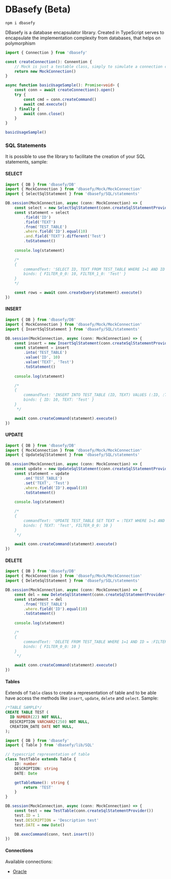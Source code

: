 # DBasefy (Beta)

```
npm i dbasefy
```

DBasefy is a database encapsulator library. Created in TypeScript serves to encapsulate the implementation complexity from databases, that helps on polymorphism

```typescript
import { Connection } from 'dbasefy'

const createConnection(): Connention {
    // Mock is just a testable class, simply to simulate a connection class
    return new MockConnection()
}

async function basicUsageSample(): Promise<void> {
    const conn = await createConnection().open()
    try {
        const cmd = conn.createCommand()
        await cmd.execute()
    } finally {
        await conn.close()
    }
}

basicUsageSample()
```

### SQL Statements

It is possible to use the library to facilitate the creation of your SQL statements, sample:

#### SELECT

```typescript
import { DB } from 'dbasefy/DB'
import { MockConnection } from 'dbasefy/Mock/MockConnection'
import { SelectSqlStatement } from 'dbasefy/SQL/statements'

DB.session(MockConnection, async (conn: MockConnection) => {
    const select = new SelectSqlStatement(conn.createSqlStatementProvider())
    const statement = select
        .field('ID')
        .field('TEXT')
        .from('TEST_TABLE')
        .where.field('ID').equal(10)
        .and.field('TEXT').different('Test')
        .toStatement()
  
    console.log(statement)

    /*
    {
        commandText: 'SELECT ID, TEXT FROM TEST_TABLE WHERE 1=1 AND ID = :FILTER_0_0 AND TEXT != :FILTER_1_0'
        binds: { FILTER_0_0: 10, FILTER_1_0: 'Test' }
    }
    */

    const rows = await conn.createQuery(statement).execute()
})
```

#### INSERT

```typescript
import { DB } from 'dbasefy/DB'
import { MockConnection } from 'dbasefy/Mock/MockConnection'
import { InsertSqlStatement } from 'dbasefy/SQL/statements'

DB.session(MockConnection, async (conn: MockConnection) => {
    const insert = new InsertSqlStatement(conn.createSqlStatementProvider())
    const statement = insert
        .into('TEST_TABLE')
        .value('ID', 10)
        .value('TEXT', 'Test')
        .toStatement()
  
    console.log(statement)

    /*
    { 
        commandText: 'INSERT INTO TEST_TABLE (ID, TEXT) VALUES (:ID, :TEXT)',
        binds: { ID: 10, TEXT: 'Test' } 
    }
     */

    await conn.createCommand(statement).execute()
})
```

#### UPDATE

```typescript
import { DB } from 'dbasefy/DB'
import { MockConnection } from 'dbasefy/Mock/MockConnection'
import { UpdateSqlStatement } from 'dbasefy/SQL/statements'

DB.session(MockConnection, async (conn: MockConnection) => {
    const update = new UpdateSqlStatement(conn.createSqlStatementProvider())
    const statement = update
        .on('TEST_TABLE')
        .set('TEXT', 'Test')
        .where.field('ID').equal(10)
        .toStatement()
  
    console.log(statement)

    /*
    { 
        commandText: 'UPDATE TEST_TABLE SET TEXT = :TEXT WHERE 1=1 AND ID = :FILTER_0_0',
        binds: { TEXT: 'Test', FILTER_0_0: 10 } 
    }
     */

    await conn.createCommand(statement).execute()
})
```

#### DELETE

```typescript
import { DB } from 'dbasefy/DB'
import { MockConnection } from 'dbasefy/Mock/MockConnection'
import { DeleteSqlStatement } from 'dbasefy/SQL/statements'

DB.session(MockConnection, async (conn: MockConnection) => {
    const del = new DeleteSqlStatement(conn.createSqlStatementProvider())
    const statement = del
        .from('TEST_TABLE')
        .where.field('ID').equal(10)
        .toStatement()
  
    console.log(statement)

    /*
    { 
        commandText: 'DELETE FROM TEST_TABLE WHERE 1=1 AND ID = :FILTER_0_0',
        binds: { FILTER_0_0: 10 }
    }
     */

    await conn.createCommand(statement).execute()
})
```

#### Tables

Extends of `Table` class to create a representation of table and to be able have access the methods like `insert`, `update`, `delete` and `select`. Sample:

```sql
/*TABLE SAMPLE*/
CREATE TABLE TEST (
  ID NUMBER(22) NOT NULL,
  DESCRIPTION VARCHAR2(250) NOT NULL,
  CREATION_DATE DATE NOT NULL,
);
```

```typescript
import { DB } from 'dbasefy'
import { Table } from 'dbasefy/lib/SQL'

// typescript representation of table
class TestTable extends Table {
    ID: number
    DESCRIPTION: string
    DATE: Date

    getTableName(): string {
        return 'TEST'
    }
}

DB.session(MockConnection, async (conn: MockConnection) => {
    const test = new TestTable(conn.createSqlStatementProvider())
    test.ID = 1
    test.DESCRIPTION = 'Description test'
    test.DATE = new Date()

    DB.execCommand(conn, test.insert())
})
```

#### Connections

Available connections:

- [Oracle](https://www.npmjs.com/package/dbasefy-oracle)
